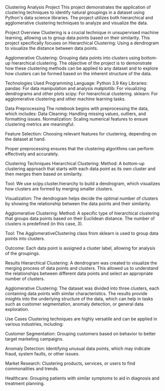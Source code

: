 Clustering Analysis Project
This project demonstrates the application of clustering techniques to identify natural groupings in a dataset using Python's data science libraries. 
The project utilizes both hierarchical and agglomerative clustering techniques to analyze and visualize the data.

Project Overview
Clustering is a crucial technique in unsupervised machine learning, allowing us to group data points based on their similarity. This project specifically focuses on
Hierarchical Clustering: Using a dendrogram to visualize the distance between data points.

Agglomerative Clustering: Grouping data points into clusters using bottom-up hierarchical clustering.
The objective of the project is to demonstrate how these clustering methods can be applied to any dataset and to explore how clusters can be formed based on the inherent structure of the data.

Technologies Used
Programming Language: Python 3.9
Key Libraries:
pandas: For data manipulation and analysis
matplotlib: For visualizing dendrograms and other plots
scipy: For hierarchical clustering.
sklearn: For agglomerative clustering and other machine learning tasks.

Data Preprocessing
The notebook begins with preprocessing the data, which includes:
Data Cleaning: Handling missing values, outliers, and formatting issues.
Normalization: Scaling numerical features to ensure clustering metrics are meaningful.

Feature Selection: Choosing relevant features for clustering, depending on the dataset at hand.

Proper preprocessing ensures that the clustering algorithms can perform effectively and accurately.

Clustering Techniques
Hierarchical Clustering:
Method: A bottom-up clustering approach that starts with each data point as its own cluster and then merges them based on similarity.

Tool: We use scipy.cluster.hierarchy to build a dendrogram, which visualizes how clusters are formed by merging smaller clusters.

Visualization: The dendrogram helps decide the optimal number of clusters by showing the relationship between the data points and their similarity.

Agglomerative Clustering:
Method: A specific type of hierarchical clustering that groups data points based on their Euclidean distance. The number of clusters is predefined (in this case, 3).

Tool: The AgglomerativeClustering class from sklearn is used to group data points into clusters.

Outcome: Each data point is assigned a cluster label, allowing for analysis of the groupings.

Results
Hierarchical Clustering: A dendrogram was created to visualize the merging process of data points and clusters. This allowed us to understand the relationships between different data points and select an appropriate number of clusters.

Agglomerative Clustering: The dataset was divided into three clusters, each containing data points with similar characteristics.
The results provide insights into the underlying structure of the data, which can help in tasks such as customer segmentation, anomaly detection, or general data exploration.

Use Cases
Clustering techniques are highly versatile and can be applied in various industries, including:

Customer Segmentation: Grouping customers based on behavior to better target marketing campaigns.

Anomaly Detection: Identifying unusual data points, which may indicate fraud, system faults, or other issues.

Market Research: Clustering products, services, or users to find commonalities and trends.

Healthcare: Grouping patients with similar symptoms to aid in diagnosis and treatment planning.
